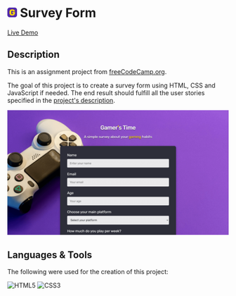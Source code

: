 # <img src="/assets/favicon.png" width="22"/> Survey Form

[Live Demo](https://thecolordude.github.io/survey-form/)

## Description

This is an assignment project from [freeCodeCamp.org](https://www.freecodecamp.org/).

The goal of this project is to create a survey form using HTML, CSS and JavaScript if needed.
The end result should fulfill all the user stories specified in the [project's description](https://www.freecodecamp.org/learn/responsive-web-design/responsive-web-design-projects/build-a-survey-form).

<img src="/assets/preview.png" />



## Languages & Tools

The following were used for the creation of this project:

<img src="https://github.com/theColorDude/theColorDude/blob/main/assets/html5-original.svg" width="100" title="HTML5" /> <img src="https://github.com/theColorDude/theColorDude/blob/main/assets/css3-original.svg" width="100" title="CSS3" />
